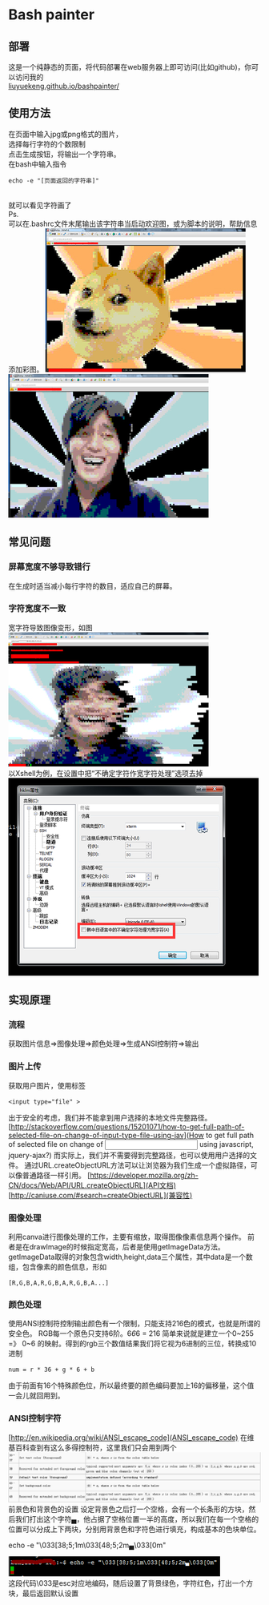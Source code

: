 Bash painter
===================================

部署
-----------------------------------

这是一个纯静态的页面，将代码部署在web服务器上即可访问(比如github)，你可以访问我的<br>
[liuyuekeng.github.io/bashpainter/](http://liuyuekeng.github.io/bashpainter/)

使用方法
-----------------------------------

在页面中输入jpg或png格式的图片，
<br>选择每行字符的个数限制
<br>点击生成按钮，将输出一个字符串。
<br>在bash中输入指令<br>

    echo -e "[页面返回的字符串]"
<br>就可以看见字符画了
<br>Ps.
<br>可以在.bashrc文件末尾输出该字符串当启动欢迎图，或为脚本的说明，帮助信息添加彩图。
![example-doge](https://raw.githubusercontent.com/liuyuekeng/staticFilesForReadme/master/bashpainter/example-doge.jpg)
![example-doge](https://raw.githubusercontent.com/liuyuekeng/staticFilesForReadme/master/bashpainter/example-kin.jpg)

常见问题
-----------------------------------

### 屏幕宽度不够导致错行

在生成时适当减小每行字符的数目，适应自己的屏幕。

### 字符宽度不一致

宽字符导致图像变形，如图<br>
![example-doge](https://raw.githubusercontent.com/liuyuekeng/staticFilesForReadme/master/bashpainter/error-example1.jpg)<br>
以Xshell为例，在设置中把“不确定字符作宽字符处理”选项去掉<br>
![example-doge](https://raw.githubusercontent.com/liuyuekeng/staticFilesForReadme/master/bashpainter/error-example2.jpg)<br>

实现原理
-----------------------------------

### 流程

获取图片信息=>图像处理=>颜色处理=>生成ANSI控制符=>输出

### 图片上传

获取用户图片，使用标签

    <input type="file" >
出于安全的考虑，我们并不能拿到用户选择的本地文件完整路径。
[http://stackoverflow.com/questions/15201071/how-to-get-full-path-of-selected-file-on-change-of-input-type-file-using-jav](How to get full path of selected file on change of <input type=‘file’> using javascript, jquery-ajax?)
而实际上，我们并不需要得到完整路径，也可以使用用户选择的文件。
通过URL.createObjectURL方法可以让浏览器为我们生成一个虚拟路径，可以像普通路径一样引用。
[https://developer.mozilla.org/zh-CN/docs/Web/API/URL.createObjectURL](API文档)
[http://caniuse.com/#search=createObjectURL](兼容性)

### 图像处理

利用canva进行图像处理的工作，主要有缩放，取得图像像素信息两个操作。
前者是在drawImage的时候指定宽高，后者是使用getImageData方法。
getImageData取得的对象包含width,height,data三个属性，其中data是一个数组，包含像素的颜色信息，形如

    [R,G,B,A,R,G,B,A,R,G,B,A...]

### 颜色处理

使用ANSI控制符控制输出颜色有一个限制，只能支持216色的模式，也就是所谓的安全色。
RGB每一个原色只支持6阶。6*6*6 = 216
简单来说就是建立一个0~255 =》 0~6 的映射。得到的rgb三个数值结果我们将它视为6进制的三位，转换成10进制

    num = r * 36 + g * 6 + b

由于前面有16个特殊颜色位，所以最终要的颜色编码要加上16的偏移量，这个值一会儿就回用到。

### ANSI控制字符

[http://en.wikipedia.org/wiki/ANSI_escape_code](ANSI_escape_code)
在维基百科查到有这么多得控制符，这里我们只会用到两个
![escapecode](https://raw.githubusercontent.com/liuyuekeng/staticFilesForReadme/master/bashpainter/escapecode.png)<br>
前景色和背景色的设置
设定背景色之后打一个空格，会有一个长条形的方块，然后我们打出这个字符▄，他占据了空格位置一半的高度，所以我们在每一个空格的位置可以分成上下两块，分别用背景色和字符色进行填充，构成基本的色块单位。

  echo -e "\033[38;5;1m\033[48;5;2m▄\033[0m"

![show-escapecode](https://raw.githubusercontent.com/liuyuekeng/staticFilesForReadme/master/bashpainter/show-escapecode.png)<br>
这段代码\033是esc对应地编码，随后设置了背景绿色，字符红色，打出一个方块，最后返回默认设置
